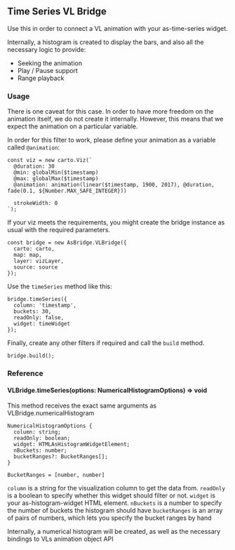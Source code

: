 ## Time Series VL Bridge

Use this in order to connect a VL animation with your as-time-series widget.

Internally, a histogram is created to display the bars, and also all the necessary logic to provide:

- Seeking the animation
- Play / Pause support
- Range playback

### Usage

There is one caveat for this case. In order to have more freedom on the animation itself, we do not create it internally. However, this means that we expect the animation on a particular variable. 

In order for this filter to work, please define your animation as a variable called `@animation`:

```
const viz = new carto.Viz(`
  @duration: 30
  @min: globalMin($timestamp)
  @max: globalMax($timestamp)
  @animation: animation(linear($timestamp, 1900, 2017), @duration, fade(0.1, ${Number.MAX_SAFE_INTEGER}))

  strokeWidth: 0
`);
```

If your viz meets the requirements, you might create the bridge instance as usual with the required parameters.

```
const bridge = new AsBridge.VLBridge({
  carto: carto,
  map: map,
  layer: vizLayer,
  source: source
});
```

Use the `timeSeries` method like this:

```
bridge.timeSeries({
  column: 'timestamp',
  buckets: 30,
  readOnly: false,
  widget: timeWidget
});
```

Finally, create any other filters if required and call the `build` method.

```
bridge.build();
```

### Reference

#### VLBridge.timeSeries(options: NumericalHistogramOptions) => void

This method receives the exact same arguments as VLBridge.numericalHistogram

```
NumericalHistogramOptions {
  column: string;
  readOnly: boolean;
  widget: HTMLAsHistogramWidgetElement;
  nBuckets: number;
  bucketRanges?: BucketRanges[];
}

BucketRanges = [number, number]
```

`column` is a string for the visualization column to get the data from.
`readOnly` is a boolean to specify whether this widget should filter or not.
`widget` is your as-histogram-widget HTML element.
`nBuckets` is a number to specify the number of buckets the histogram should have
`bucketRanges` is an array of pairs of numbers, which lets you specify the bucket ranges by hand

Internally, a numerical histogram will be created, as well as the necessary bindings to VLs animation object API
